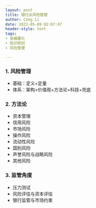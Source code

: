 ```yaml
---
layout: post
title: 银行业风险管理
author: Cong Li
date: 2022-05-09 02:07:47
header-style: text
tags: 
- 金融量化
- 知识规划
- 风险管理

---
```


### 1. 风险管理

  * 基础：定义+定量
  * 体系：架构+价值观+方法论+科技+兜底

### 2. 方法论

- 资本管理
- 信用风险
- 市场风险
- 操作风险
- 流动性风险
- 国别风险
- 声誉风险与战略风险
- 其他风险

### 3. 监管角度

- 压力测试
- 风险评估与资本评估
- 银行监管与市场约束